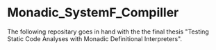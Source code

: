 # Monadic_SystemF_Compiller
 The following repositary goes in hand with the the final thesis "Testing Static Code Analyses with Monadic Definitional Interpreters".

